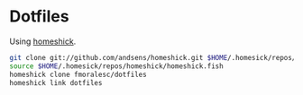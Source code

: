 # Dotfiles

Using [homeshick](https://github.com/andsens/homeshick/).

``` sh
git clone git://github.com/andsens/homeshick.git $HOME/.homesick/repos/homeshick
source $HOME/.homesick/repos/homeshick/homeshick.fish
homeshick clone fmoralesc/dotfiles
homeshick link dotfiles
```
